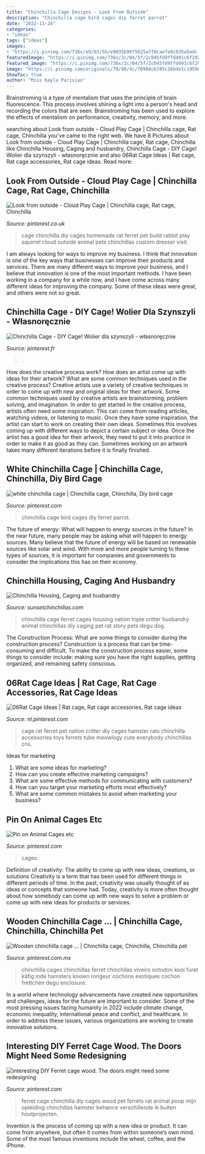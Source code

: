 ```yaml
---
title: "Chinchilla Cage Designs - Look From Outside"
description: "Chinchilla cage bird cages diy ferret parrot"
date: "2022-11-24"
categories:
- "ideas"
tags: ["ideas"]
images:
- "https://i.pinimg.com/736x/e9/03/5b/e9035b96f5625a7f8caefe8c035a5edc--chinchilla-cage-ferret-cages.jpg?b=t"
featuredImage: "https://i.pinimg.com/736x/2c/04/5f/2c045fd9ffd491c6f29257f58a5d45c4--woodwork-chinchilla-cage.jpg"
featured_image: "https://i.pinimg.com/736x/2c/04/5f/2c045fd9ffd491c6f29257f58a5d45c4--woodwork-chinchilla-cage.jpg"
image: "https://i.pinimg.com/originals/70/98/4c/70984cb785c16bde1c19598bc62c26e0.jpg"
ShowToc: true
author: "Miss Kayla Parisian"
---
```



Brainstroming is a type of mentalism that uses the principle of brain fluorescence. This process involves shining a light into a person's head and recording the colors that are seen. Brainstroming has been used to explore the effects of mentalism on performance, creativity, memory, and more.

	

		
searching about Look from outside - Cloud Play Cage | Chinchilla cage, Rat cage, Chinchilla you've came to the right web. We have 8 Pictures about Look from outside - Cloud Play Cage | Chinchilla cage, Rat cage, Chinchilla like Chinchilla Housing, Caging and husbandry, Chinchilla Cage - DIY Cage! Wolier dla szynszyli - własnoręcznie and also 06Rat Cage Ideas | Rat cage, Rat cage accessories, Rat cage ideas. Read more:
		
    
## Look From Outside - Cloud Play Cage | Chinchilla Cage, Rat Cage, Chinchilla

<img loading=lazy src="https://s-media-cache-ak0.pinimg.com/originals/80/a0/47/80a047a3561065fdb122b67fe163ff6e.jpg" onerror="this.onerror=null;this.src='https://tse4.mm.bing.net/th?id=OIP.1ZHwWx_i1dCILxEGrew2MwHaLH&amp;pid=15.1';" alt="Look from outside - Cloud Play Cage | Chinchilla cage, Rat cage, Chinchilla">

_Source: pinterest.co.uk_

>cage chinchilla diy cages homemade rat ferret pet build rabbit play squirrel cloud outside animal pets chinchillas custom dresser visit. 

	

I am always looking for ways to improve my business. I think that innovation is one of the key ways that businesses can improve their products and services. There are many different ways to improve your business, and I believe that innovation is one of the most important methods. I have been working in a company for a while now, and I have come across many different ideas for improving the company. Some of these ideas were great, and others were not so great.

    
## Chinchilla Cage - DIY Cage! Wolier Dla Szynszyli - Własnoręcznie

<img loading=lazy src="https://i.pinimg.com/originals/3c/b3/b8/3cb3b8b0a893ba89a7adf4181b363dc6.jpg" onerror="this.onerror=null;this.src='https://tse2.mm.bing.net/th?id=OIP.NpeD3G9wzgvYB_66DLXGJgHaJ4&amp;pid=15.1';" alt="Chinchilla Cage - DIY Cage! Wolier dla szynszyli - własnoręcznie">

_Source: pinterest.fr_

>. 

	

How does the creative process work? How does an artist come up with ideas for their artwork? What are some common techniques used in the creative process?
Creative artists use a variety of creative techniques in order to come up with new and original ideas for their artwork. Some common techniques used by creative artists are brainstorming, problem solving, and imagination. In order to get started in the creative process, artists often need some inspiration. This can come from reading articles, watching videos, or listening to music. Once they have some inspiration, the artist can start to work on creating their own ideas. Sometimes this involves coming up with different ways to depict a certain subject or idea. Once the artist has a good idea for their artwork, they need to put it into practice in order to make it as good as they can. Sometimes working on an artwork takes many different iterations before it is finally finished.

    
## White Chinchilla Cage | Chinchilla Cage, Chinchilla, Diy Bird Cage

<img loading=lazy src="https://i.pinimg.com/736x/2c/04/5f/2c045fd9ffd491c6f29257f58a5d45c4--woodwork-chinchilla-cage.jpg" onerror="this.onerror=null;this.src='https://tse4.mm.bing.net/th?id=OIP.OkI0oZE-njVsiPlY0zZJVAHaLH&amp;pid=15.1';" alt="white chinchilla cage | Chinchilla cage, Chinchilla, Diy bird cage">

_Source: pinterest.com_

>chinchilla cage bird cages diy ferret parrot. 

	

The future of energy: What will happen to energy sources in the future?
In the near future, many people may be asking what will happen to energy sources. Many believe that the future of energy will be based on renewable sources like solar and wind. With more and more people turning to these types of sources, it is important for companies and governments to consider the implications this has on their economy.

    
## Chinchilla Housing, Caging And Husbandry

<img loading=lazy src="http://www.sunsetchinchillas.com/Cages/CageTripleStack.jpg" onerror="this.onerror=null;this.src='https://tse1.mm.bing.net/th?id=OIP.bEzPmNeQDheX5lQaRccTtAHaLz&amp;pid=15.1';" alt="Chinchilla Housing, Caging and husbandry">

_Source: sunsetchinchillas.com_

>chinchilla cage ferret cages housing nation triple critter husbandry animal chinchillas diy caging pet rat story pets degu dog. 

	

The Construction Process: What are some things to consider during the construction process?
Construction is a process that can be time-consuming and difficult. To make the construction process easier, some things to consider include: making sure you have the right supplies, getting organized, and remaining safety conscious.

    
## 06Rat Cage Ideas | Rat Cage, Rat Cage Accessories, Rat Cage Ideas

<img loading=lazy src="https://i.pinimg.com/originals/70/98/4c/70984cb785c16bde1c19598bc62c26e0.jpg" onerror="this.onerror=null;this.src='https://tse3.mm.bing.net/th?id=OIP.jN7w9HUZ0byH5ADJLuZ6rgHaFj&amp;pid=15.1';" alt="06Rat Cage Ideas | Rat cage, Rat cage accessories, Rat cage ideas">

_Source: nl.pinterest.com_

>cage rat ferret pet nation critter diy cages hamster rats chinchilla accessories toys ferrets tube meowlogy cute everybody chinchillas cns. 

	

Ideas for marketing
1. What are some ideas for marketing? 
2. How can you create effective marketing campaigns? 
3. What are some effective methods for communicating with customers? 
4. How can you target your marketing efforts most effectively? 
5. What are some common mistakes to avoid when marketing your business?

    
## Pin On Animal Cages Etc

<img loading=lazy src="https://i.pinimg.com/736x/0b/f0/d8/0bf0d8e373792bfb5a72851100288c6f.jpg" onerror="this.onerror=null;this.src='https://tse4.mm.bing.net/th?id=OIP.rjFMrgO1FmmpQnv_T9woQwAAAA&amp;pid=15.1';" alt="Pin on Animal Cages etc">

_Source: pinterest.com_

>cages. 

	

Definition of creativity: The ability to come up with new ideas, creations, or solutions
Creativity is a term that has been used for different things in different periods of time. In the past, creativity was usually thought of as ideas or concepts that someone had. Today, creativity is more often thought about how somebody can come up with new ways to solve a problem or come up with new ideas for products or services.

    
## Wooden Chinchilla Cage … | Chinchilla Cage, Chinchilla, Chinchilla Pet

<img loading=lazy src="https://i.pinimg.com/originals/9c/b0/a7/9cb0a7b2292b2ee25c7f781e6a453f38.jpg" onerror="this.onerror=null;this.src='https://tse1.mm.bing.net/th?id=OIP.IjO89630Tv0OD8axVmW57wHaLH&amp;pid=15.1';" alt="Wooden chinchilla cage … | Chinchilla cage, Chinchilla, Chinchilla pet">

_Source: pinterest.com.mx_

>chinchilla cages chinchillas ferret chinchilas viveiro octodon kooi furet käfig inde hamsters kooien rongeur cochons exotiques cochon frettchen degu enclosure. 

	

In a world where technology advancements have created new opportunities and challenges, ideas for the future are important to consider. Some of the most pressing issues facing humanity in 2022 include climate change, economic inequality, international peace and conflict, and healthcare. In order to address these issues, various organizations are working to create innovative solutions.

    
## Interesting DIY Ferret Cage Wood. The Doors Might Need Some Redesigning

<img loading=lazy src="https://i.pinimg.com/736x/e9/03/5b/e9035b96f5625a7f8caefe8c035a5edc--chinchilla-cage-ferret-cages.jpg?b=t" onerror="this.onerror=null;this.src='https://tse3.mm.bing.net/th?id=OIP.I6xlKZag7vne21wnUuKD3AHaJ4&amp;pid=15.1';" alt="interesting DIY Ferret cage wood. The doors might need some redesigning">

_Source: pinterest.com_

>ferret cage chinchilla diy cages wood pet ferrets rat animal poop mijn opleiding chinchillas hamster behance verschillende ik buiten houtprojecten. 

	

Invention is the process of coming up with a new idea or product. It can come from anywhere, but often it comes from within someone’s own mind. Some of the most famous inventions include the wheel, coffee, and the iPhone.

